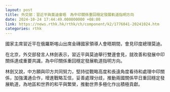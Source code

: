 ```yaml
---
layout: post
title: 外交部：習近平與莫迪會晤　為中印關係重回穩定發展軌道指明方向
date: 2024-10-24 17:44:49.000000000 +08:00
link: https://news.rthk.hk/rthk/ch/component/k2/1776041-20241024.htm
categories: rthk
---
```


國家主席習近平在俄羅斯喀山出席金磚國家領導人會晤期間，會見印度總理莫迪。

在北京，外交部發言人林劍表示，習近平與莫迪舉行雙邊會見，就改善和發展中印關係達成重要共識，為中印關係重回穩定發展軌道指明方向。

林劍又說，中方願與印方共同努力，堅持從戰略高度和長遠角度看待和處理中印關係，加強溝通合作，增進戰略互信，妥善處理分歧，推動兩國關係早日重回穩定發展軌道，為地區和世界的和平與繁榮，推動世界多極化作出積極貢獻。
